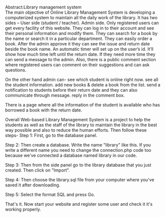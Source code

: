 Abstract:Library management system    
The main objective of Online Library Management System is developing a computerized system to maintain all the daily work of the library. It has two sides –
User side (student / teacher).
 Admin side.
Only registered users can get every facility of this website.
They can log in to their account and see their personal information and modify them.
They can search for a book by the name or search it in a particular department.
They can easily order a book.
After the admin approve it they can see the issue and return date beside the book name.
An automatic timer will set up on the user’s id. It’ll show how much time left until the return date.
If they need more time they can send a message to the admin.
Also, there is a public comment section where registered users can comment on their suggestions and can ask questions.

On the other hand admin can-
see which student is online right now.
see all the student information.
add new books & delete a book from the list.
send a notification to students before their return date and they can also communicate through message.
reply in the comment box.

There is a page where all the information of the student is available who has borrowed a book with the return date.

Overall Web-based Library Management System is a project to help the students as well as the staff of the library to maintain the library in the best way possible and also to reduce the human efforts.
Then follow these steps-
Step 1:
First, go to the database panel.


Step 2:
Then create a database. Write the name "library" like this. If you write a different name you need to change the connection.php code too because we've connected a database named library in our code.


Step 3:
Then from the side panel go to the library database that you just created. Then click on "Import".


Step 4:
Then choose the library.sql file from your computer where you've saved it after downloading.


Step 5: 
Select the format SQL and press Go.



That's it. Now start your website and register some user and check it it's working properly.





